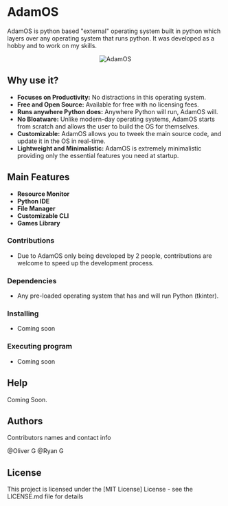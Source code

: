  # AdamOS

AdamOS is python based "external" operating system built in python which layers over any operating system that runs python. It was developed as a hobby and to work on my skills.

<p align="center">
  <img src="https://github.com/user-attachments/assets/66467a56-3f6a-495f-ae4c-200310493ee9" alt="AdamOS">
</p>

## Why use it?

* **Focuses on Productivity:** No distractions in this operating system.
* **Free and Open Source:** Available for free with no licensing fees.
* **Runs anywhere Python does:** Anywhere Python will run, AdamOS will.
* **No Bloatware:** Unlike modern-day operating systems, AdamOS starts from scratch and allows the user to build the OS for themselves.
* **Customizable:** AdamOS allows you to tweek the main source code, and update it in the OS in real-time.
* **Lightweight and Minimalistic:** AdamOS is extremely minimalistic providing only the essential features you need at startup.

## Main Features

* **Resource Monitor**
* **Python IDE**
* **File Manager**
* **Customizable CLI**
* **Games Library**

### Contributions
* Due to AdamOS only being developed by 2 people, contributions are welcome to speed up the development process.

### Dependencies

* Any pre-loaded operating system that has and will run Python (tkinter).

### Installing

* Coming soon

### Executing program

* Coming soon

## Help

Coming Soon.

## Authors

Contributors names and contact info

@Oliver G
@Ryan G

## License

This project is licensed under the [MIT License] License - see the LICENSE.md file for details
